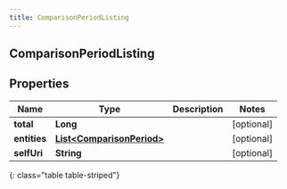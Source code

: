 ```yaml
---
title: ComparisonPeriodListing
---
```


## ComparisonPeriodListing

## Properties

| Name         | Type                                                                         | Description | Notes      |
| ------------ | ---------------------------------------------------------------------------- | ----------- | ---------- |
| **total**    | <!----><!---->**Long**<!---->                                                |             | [optional] |
| **entities** | <!----><!---->[**List&lt;ComparisonPeriod&gt;**](ComparisonPeriod.md)<!----> |             | [optional] |
| **selfUri**  | <!----><!---->**String**<!---->                                              |             | [optional] |

{: class="table table-striped"}
